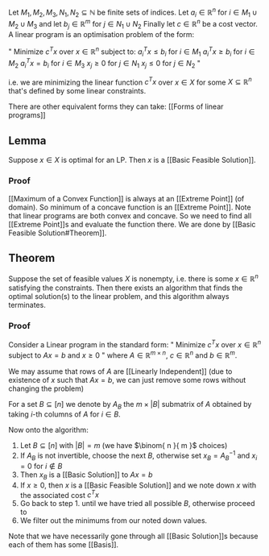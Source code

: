 Let $M_{1},M_{2},M_{3},N_{1},N_{2}\subseteq \mathbb{N}$ be finite sets of indices.
Let $a_{i}\in \mathbb{R}^{n}$ for $i\in M_{1}\cup M_{2}\cup M_{3}$
and let $b_{j}\in \mathbb{R}^{m}$ for $j\in N_{1}\cup N_{2}$
Finally let $c\in \mathbb{R}^{n}$ be a cost vector.
A linear program is an optimisation problem of the form:

" Minimize $c^Tx$ over $x\in \mathbb{R}^{n}$ subject to:
$a_i^Tx\leq b_i$ for $i\in M_1$
$a_i^Tx\geq b_i$ for $i\in M_2$
$a_i^Tx= b_i$ for $i\in M_3$
$x_j\geq 0$ for $j\in N_1$
$x_j\leq 0$ for $j\in N_2$ "

i.e. we are minimizing the linear function $c^{T}x$ 
over $x\in X$ 
for some $X\subseteq \mathbb{R}^{n}$ that's defined by some linear constraints.

There are other equivalent forms they can take:
[[Forms of linear programs]]
## Lemma
Suppose $x\in X$ is optimal for an LP.
Then $x$ is a [[Basic Feasible Solution]].
### Proof
[[Maximum of a Convex Function]] is always at an [[Extreme Point]] (of domain).
So minimum of a concave function is an [[Extreme Point]].
Note that linear programs are both convex and concave.
So we need to find all [[Extreme Point]]s and evaluate the function there.
We are done by [[Basic Feasible Solution#Theorem]].
## Theorem
Suppose the set of feasible values $X$ is nonempty,
i.e. there is some $x\in \mathbb{R}^{n}$ satisfying the constraints.
Then there exists an algorithm that finds the optimal solution(s) to the linear problem,
and this algorithm always terminates.
### Proof
Consider a Linear program in the standard form:
" Minimize $c^Tx$ over $x\in \mathbb{R}^{n}$ subject to $Ax=b$ and $x\geq 0$ "
where $A\in \mathbb{R}^{m\times n}$, $c\in \mathbb{R}^{n}$ and $b\in \mathbb{R}^{m}$.

We may assume that rows of $A$ are [[Linearly Independent]]
(due to existence of $x$ such that $Ax=b$, 
we can just remove some rows without changing the problem)

For a set $B\subseteq[n]$ we denote by $A_{B}$ the $m\times \lvert B \rvert$ submatrix of $A$
obtained by taking $i$-th columns of $A$ for $i\in B$.

Now onto the algorithm:
1. Let $B\subseteq[n]$ with $\lvert B \rvert=m$ (we have $\binom{ n }{ m }$ choices)
2. If $A_{B}$ is not invertible, choose the next $B$, 
   otherwise set $x_{B}=A_{B}^{-1}$ and $x_{i}=0$ for $i\not\in B$
3. Then $x_{B}$ is a [[Basic Solution]] to $Ax=b$
4. If $x\geq 0$, then $x$ is a [[Basic Feasible Solution]]
   and we note down $x$ with the associated cost $c^{T}x$
5. Go back to step 1. until we have tried all possible $B$, 
   otherwise proceed to
6. We filter out the minimums from our noted down values.

Note that we have necessarily gone through all [[Basic Solution]]s
because each of them has some [[Basis]].
